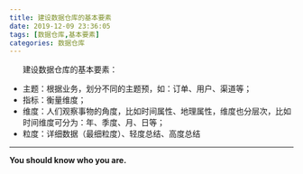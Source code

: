 ```yaml
---
title: 建设数据仓库的基本要素
date: 2019-12-09 23:36:05
tags: [数据仓库,基本要素]
categories: 数据仓库
---
```


&nbsp;&nbsp;&nbsp;&nbsp;&nbsp;&nbsp;建设数据仓库的基本要素：
- 主题：根据业务，划分不同的主题预，如：订单、用户、渠道等；
- 指标：衡量维度；
- 维度：人们观察事物的角度，比如时间属性、地理属性，维度也分层次，比如时间维度可分为：年、季度、月、日等；
- 粒度：详细数据（最细粒度）、轻度总结、高度总结

- - -
<b>You should know who you are.</b>
